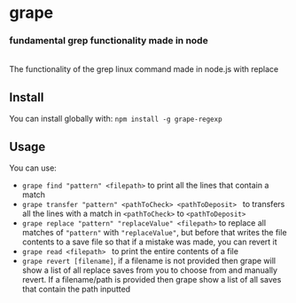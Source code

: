 # grape 
### fundamental grep functionality made in node
<br>
The functionality of the grep linux command made in node.js with replace
<br>

## Install 
You can install globally with: 
  ` npm install -g grape-regexp `


## Usage

You can use: 

  + `grape find "pattern" <filepath>` to print all the lines that contain a match
  + `grape transfer "pattern" <pathToCheck> <pathToDeposit> ` to transfers all the lines with a match in `<pathToCheck>` to `<pathToDeposit>`
  + `grape replace "pattern" "replaceValue" <filepath>` to replace all matches of `"pattern"` with `"replaceValue"`, but before that writes the file contents to a save file so that if a mistake was made, you can revert it
  + `grape read <filepath> ` to print the entire contents of a file
  +  `grape revert [filename]`, if a filename is not provided then grape will show a list of all replace saves from you to choose from and manually revert. If a filename/path is provided then grape show a list of all saves that contain the path inputted
    <br>
